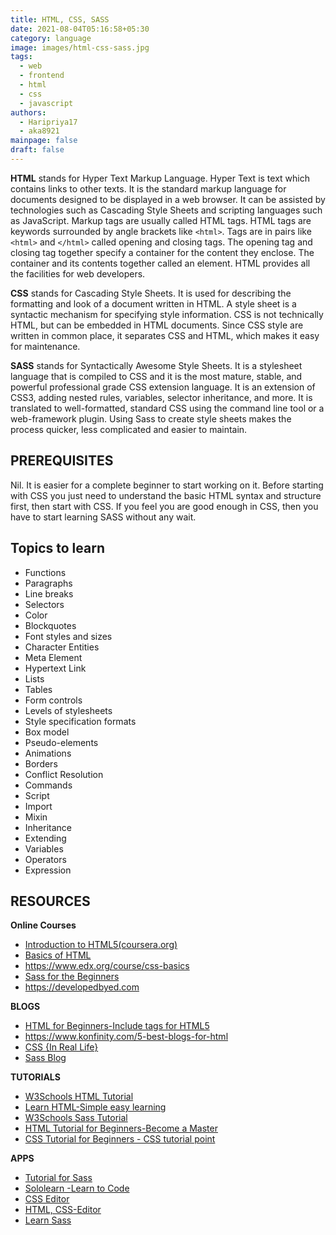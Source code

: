 ```yaml
---
title: HTML, CSS, SASS
date: 2021-08-04T05:16:58+05:30
category: language
image: images/html-css-sass.jpg
tags:
  - web
  - frontend
  - html
  - css
  - javascript
authors:
  - Haripriya17
  - aka8921
mainpage: false
draft: false
---
```

**HTML** stands for Hyper Text Markup Language. Hyper Text is text which contains links to other texts. It is the standard markup language for documents designed to be displayed in a web browser. It can be assisted by technologies such as Cascading Style Sheets and scripting languages such as JavaScript. Markup tags are usually called HTML tags. HTML tags are keywords surrounded by angle brackets like `<html>`. Tags are in pairs like `<html>` and `</html>` called opening and closing tags. The opening tag and closing tag together specify a container for the content they enclose. The container and its contents together called an element. HTML provides all the facilities for web developers.

**CSS** stands for Cascading Style Sheets. It is used for describing the formatting and look of a document written in HTML. A style sheet is a syntactic mechanism for specifying style information. CSS is not technically HTML, but can be embedded in HTML documents. Since CSS style are written in common place, it separates CSS and HTML, which makes it easy for maintenance.

**SASS** stands for Syntactically Awesome Style Sheets. It is a stylesheet language that is compiled to CSS and it is the most mature, stable, and powerful professional grade CSS extension language. It is an extension of CSS3, adding nested rules, variables, selector inheritance, and more. It is translated to well-formatted, standard CSS using the command line tool or a web-framework plugin. Using Sass to create style sheets makes the process quicker, less complicated and easier to maintain.

## PREREQUISITES

Nil. It is easier for a complete beginner to start working on it. Before starting with CSS you just need to understand the basic HTML syntax and structure first, then start with CSS. If you feel you are good enough in CSS, then you have to start learning SASS without any wait.

## Topics to learn

* Functions
* Paragraphs
* Line breaks
* Selectors
* Color
* Blockquotes
* Font styles and sizes
* Character Entities
* Meta Element
* Hypertext Link
* Lists
* Tables
* Form controls
* Levels of stylesheets
* Style specification formats
* Box model
* Pseudo-elements
* Animations
* Borders
* Conflict Resolution
* Commands
* Script
* Import
* Mixin
* Inheritance
* Extending
* Variables
* Operators
* Expression

## RESOURCES

**Online Courses**

* [Introduction to HTML5(coursera.org)](https://www.coursera.org/learn/html)
* [Basics of HTML](https://cloudacademy.com/course/basic-html/the-history-of-html)
* <https://www.edx.org/course/css-basics>
* [Sass for the Beginners](https://www.udemy.com/course/sass-for-the-beginners/)
* https://developedbyed.com

**BLOGS**

* [HTML for Beginners-Include tags for HTML5](https://www.theblogstarter.com/html-for-beginners/)
* https://www.konfinity.com/5-best-blogs-for-html
* [CSS {In Real Life}](https://bloggingfordevs.com/css-blogs/)
* [Sass Blog](https://sass-lang.com/blog)

**TUTORIALS**

* [W3Schools HTML Tutorial](https://www.w3schools.com/html/)
* [Learn HTML-Simple easy learning](https://www.tutorialspoint.com/html/index.htm)
* [W3Schools Sass Tutorial](https://www.w3schools.com/sass/)
* [HTML Tutorial for Beginners-Become a Master](https://www.coderepublics.com/HTML/html-tutorial.php)
* [CSS Tutorial for Beginners - CSS tutorial point](https://www.phptpoint.com/css-tutorial)

**APPS**

* [Tutorial for Sass](https://play.google.com/store/apps/details?id=me.tuple.sassreference)
* [Sololearn -Learn to Code](https://play.google.com/store/apps/details?id=com.sololearn)
* [CSS Editor](https://play.google.com/store/apps/details?id=air.CSSEditor)
* [HTML, CSS-Editor](https://play.google.com/store/apps/details?id=com.fazil.htmleditor)
* [Learn Sass](https://play.google.com/store/apps/details?id=com.devtd.Learn_SASS)